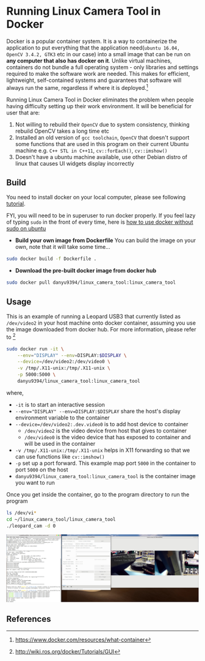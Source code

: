 # Running Linux Camera Tool in Docker
Docker is a popular container system. It is a way to containerize the application to put everything that the application need(`ubuntu 16.04, OpenCV 3.4.2, GTK3` etc in our case) into a small image that can be run on __any computer that also has docker on it__. 
Unlike virtual machines, containers do not bundle a full operating system - only libraries and settings required to make the software work are needed. This makes for efficient, lightweight, self-contained systems and guarantees that software will always run the same, regardless if where it is deployed.[^note1]

Running Linux Camera Tool in Docker eliminates the problem when people having difficulty setting up their work environment. It will be beneficial for user that are: 
1. Not willing to rebuild their `OpenCV` due to system consistency, thinking rebuild OpenCV takes a long time etc
2. Installed an old version of `gcc toolchain`, `OpenCV` that doesn't support some functions that are used in this program on their current Ubuntu machine
   e.g. `C++ STL in C++11`, `cv::forEach()`, `cv::imshow()` 
3. Doesn't have a ubuntu machine available, use other Debian distro of linux that causes UI widgets display incorrectly
   
## Build
You need to install docker on your local computer, please see following [tutorial](https://docs.docker.com/install/linux/docker-ce/ubuntu/#set-up-the-repository).

FYI, you will need to be in superuser to run docker properly. If you feel lazy of typing `sudo` in the front of every time, here is [how to use docker without sudo on ubuntu](https://linoxide.com/linux-how-to/use-docker-without-sudo-ubuntu/)

- __Build your own image from Dockerfile__
You can build the image on your own, note that it will take some time...
```sh
sudo docker build -f Dockerfile .
```
- __Download the pre-built docker image from docker hub__
```sh
sudo docker pull danyu9394/linux_camera_tool:linux_camera_tool
```

## Usage
This is an example of running a Leopard USB3 that currently listed as `/dev/video2` in your host machine onto docker container, assuming you use the image downloaded from docker hub. For more information, please refer to [^note2]
```sh
sudo docker run -it \
    --env="DISPLAY" --env=DISPLAY:$DISPLAY \
    --device=/dev/video2:/dev/video0 \
    -v /tmp/.X11-unix:/tmp/.X11-unix \
    -p 5000:5000 \
    danyu9394/linux_camera_tool:linux_camera_tool
```
where, 
- `-it` is to start an interactive session
- `--env="DISPLAY" --env=DISPLAY:$DISPLAY` share the host's display environment variable to the container
- `--device=/dev/video2:.dev.video0` is to add host device to container
    - `/dev/video2` is the video device from host that gives to container
    - `/dev/video0` is the video device that has exposed to container and will be used in the container
- `-v /tmp/.X11-unix:/tmp/.X11-unix` helps in X11 forwarding so that we can use functions like `cv::imshow()`
- `-p` set up a port forward. This example map port `5000` in the container to port `5000` on the host
- `danyu9394/linux_camera_tool:linux_camera_tool` is the container image you want to run
  
Once you get inside the container, go to the program directory to run the program
```sh
ls /dev/vi*
cd ~/linux_camera_tool/linux_camera_tool
./leopard_cam -d 0
```
<img src="../pic/docker.jpg" width="1000">

## References
[^note1]: https://www.docker.com/resources/what-container
[^note2]: http://wiki.ros.org/docker/Tutorials/GUI